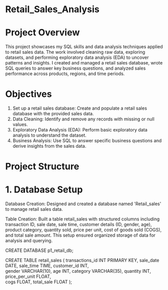 # Retail_Sales_Analysis
# Project Overview

This project showcases my SQL skills and data analysis techniques applied to retail sales data. The work involved cleaning raw data, exploring datasets, and performing exploratory data analysis (EDA) to uncover patterns and insights. I created and managed a retail sales database, wrote SQL queries to answer key business questions, and analyzed sales performance across products, regions, and time periods.

# Objectives

1. Set up a retail sales database: Create and populate a retail sales database with the provided sales data.
2. Data Cleaning: Identify and remove any records with missing or null values.
3. Exploratory Data Analysis (EDA): Perform basic exploratory data analysis to understand the dataset.
4. Business Analysis: Use SQL to answer specific business questions and derive insights from the sales data.

# Project Structure

# 1. Database Setup
Database Creation: Designed and created a database named 'Retail_sales' to manage retail sales data.

Table Creation: Built a table retail_sales with structured columns including transaction ID, sale date, sale time, customer details (ID, gender, age), product category, quantity sold, price per unit, cost of goods sold (COGS), and total sale amount. This setup ensured organized storage of data for analysis and querying.

CREATE DATABASE p1_retail_db;

CREATE TABLE retail_sales
(
    transactions_id INT PRIMARY KEY,
    sale_date DATE,	
    sale_time TIME,
    customer_id INT,	
    gender VARCHAR(10),
    age INT,
    category VARCHAR(35),
    quantity INT,
    price_per_unit FLOAT,	
    cogs FLOAT,
    total_sale FLOAT
);
